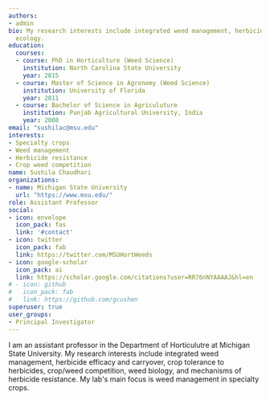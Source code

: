 ```yaml
---
authors:
- admin
bio: My research interests include integrated weed management, herbicide resistance, weed biology, and weed
  ecology.
education:
  courses:
  - course: PhD in Horticulture (Weed Science)
    institution: North Carolina State University
    year: 2015
  - course: Master of Science in Agronomy (Weed Science)
    institution: University of Florida
    year: 2011
  - course: Bachelor of Science in Agriculuture
    institution: Punjab Agricultural University, India
    year: 2008
email: "sushilac@msu.edu"
interests:
- Specialty crops
- Weed management
- Herbicide resistance
- Crop weed competition
name: Sushila Chaudhari
organizations:
- name: Michigan State University
  url: "https://www.msu.edu/"
role: Assistant Professor
social:
- icon: envelope
  icon_pack: fas
  link: '#contact'
- icon: twitter
  icon_pack: fab
  link: https://twitter.com/MSUHortWeeds
- icon: google-scholar
  icon_pack: ai
  link: https://scholar.google.com/citations?user=RR76nNYAAAAJ&hl=en
# - icon: github
#   icon_pack: fab
#   link: https://github.com/gcushen
superuser: true
user_groups:
- Principal Investigator
---
```


I am an assistant professor in the Department of Horticulutre at Michigan State University. My research interests include integrated weed management, herbicide efficacy and carryover, crop tolerance to herbicides, crop/weed competition, weed biology, and mechanisms of herbicide resistance. My lab's main focus is weed management in specialty crops.
